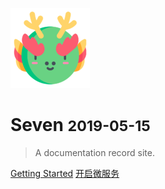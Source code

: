 ![logo](./_media/icon.png)

# Seven <small>2019-05-15</small>

> A documentation record site.

[Getting Started](走向单体地狱.md)
[开启微服务](微服务解决复杂问题.md)

